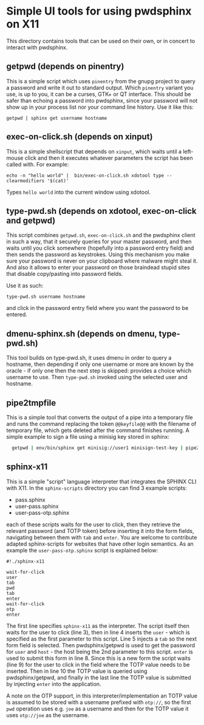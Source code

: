 # Simple UI tools for using pwdsphinx on X11

This directory contains tools that can be used on their own, or
in concert to interact with pwdsphinx.

## getpwd (depends on pinentry)

This is a simple script which uses `pinentry` from the gnupg project
to query a password and write it out to standard output. Which
`pinentry` variant you use, is up to you, it can be a curses, GTK+ or
QT interface. This should be safer than echoing a password into
pwdsphinx, since your password will not show up in your process list
nor your command line history. Use it like this:

```
getpwd | sphinx get username hostname
```

## exec-on-click.sh (depends on xinput)

This is a simple shellscript that depends on `xinput`, which waits
until a left-mouse click and then it executes whatever parameters the
script has been called with. For example:

```
echo -n "hello world" |  bin/exec-on-click.sh xdotool type --clearmodifiers '$(cat)'
```

Types `hello world` into the current window using xdotool.

## type-pwd.sh (depends on xdotool, exec-on-click and getpwd)

This script combines `getpwd.sh`, `exec-on-click.sh` and the pwdsphinx
client in such a way, that it securely queries for your master
password, and then waits until you click somewhere (hopefully into a
password entry field) and then sends the password as keystrokes. Using
this mechanism you make sure your password is never on your clipboard
where malware might steal it. And also it allows to enter your
password on those braindead stupid sites that disable copy/pasting
into password fields.

Use it as such:

```
type-pwd.sh username hostname
```

and click in the password entry field where you want the password to
be entered.

## dmenu-sphinx.sh (depends on dmenu, type-pwd.sh)

This tool builds on type-pwd.sh, it uses dmenu in order to query a
hostname, then depending if only one username or more are known by the
oracle - if only one then the next step is skipped: provides a choice
which username to use. Then `type-pwd.sh` invoked using the selected
user and hostname.

## pipe2tmpfile 

This is a simple tool that converts the output of a pipe into a temporary file
and runs the command replacing the token `@@keyfile@@` with the filename of
temporary file, which gets deleted after the command finishes running. A simple
example to sign a file using a minisig key stored in sphinx:

```sh
  getpwd | env/bin/sphinx get minisig://user1 minisign-test-key | pipe2tmpfile minisign -S -s @@keyfile@@ -m filetosign
```

## sphinx-x11

This is a simple "script" language interpreter that integrates the
SPHINX CLI with X11. In the `sphinx-scripts` directory you can find 3
example scripts:

 - pass.sphinx <user> <host>
 - user-pass.sphinx <user> <host>
 - user-pass-otp.sphinx <user> <host>

each of these scripts waits for the user to click, then they retrieve
the relevant password (and TOTP token) before inserting it into the
form fields, navigating between them with `tab` and `enter`. You are
welcome to contribute adapted sphinx-scripts for websites that have
other login semantics. As an example the `user-pass-otp.sphinx` script
is explained below:

```
#!./sphinx-x11

wait-for-click
user
tab
pwd
tab
enter
wait-for-click
otp
enter
```

The first line specifies `sphinx-x11` as the interpreter. The script
itself then waits for the user to click (line 3), then in line 4
inserts the `user` - which is specified as the first parameter to this
script. Line 5 injects a `tab` so the next form field is
selected. Then pwdsphinx/getpwd is used to get the password for `user`
and `host` - the host being the 2nd parameter to this script. `enter`
is used to submit this form in line 8. Since this is a new form the
script waits (line 9) for the user to click in the field where the
TOTP value needs to be inserted. Then in line 10 the TOTP value is
queried using pwdsphinx/getpwd, and finally in the last line the TOTP
value is submitted by injecting `enter` into the application.

A note on the OTP support, in this interpreter/implementation an TOTP
value is assumed to be stored with a username prefixed with `otp://`,
so the first `pwd` operation uses e.g. `joe` as a username and then
for the TOTP value it uses `otp://joe` as the username.
